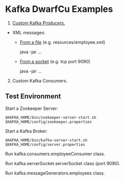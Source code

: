 # Kafka DwarfCu Examples

1. <a href="https://github.com/DwarfCu/kafka/tree/master/src/main/java/kafka/producers">Custom Kafka Producers.</a>

  * XML messages:
  
    * <a href="https://github.com/DwarfCu/kafka/tree/master/src/main/java/kafka/producers#employeestaxreader">From a file</a> (e.g. resources/employee.xml)
    
         java -jar ...
         
    * <a href="https://github.com/DwarfCu/kafka/tree/master/src/main/java/kafka/serverSocket">From a socket</a> (e.g. tcp port 9090)
    
      java -jar ...

2. Custom Kafka Consumers.

## Test Environment

Start a Zookeeper Server:

    $KAFKA_HOME/bin/zookeeper-server-start.sh $KAFKA_HOME/config/zookeeper.properties

Start a Kafka Broker:

    $KAFKA_HOME/bin/kafka-server-start.sh $KAFKA_HOME/config/server.properties
    
Run kafka.consumers.employeeConsumer class.

Run kafka.serverSocket.serverSocket class (port 9090).

Run kafka.messageGenerators.employees class.
